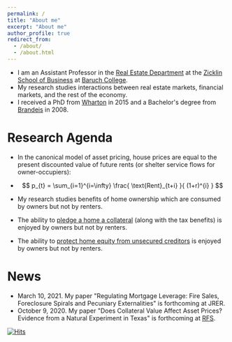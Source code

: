 ```yaml
---
permalink: /
title: "About me"
excerpt: "About me"
author_profile: true
redirect_from: 
  - /about/
  - /about.html
---
```


<!--
* I am a Ph.D. Candidate in 
-->
* I am an Assistant Professor 
in the [Real Estate Department](https://zicklin.baruch.cuny.edu/Department/real-estate-faculty/)
at the [Zicklin School of Business](https://zicklin.baruch.cuny.edu/) 
at [Baruch College](https://www.baruch.cuny.edu/). 
* My research studies interactions between real estate markets, financial markets, and the rest of the economy. 
* I received a PhD from [Wharton](https://doctoral.wharton.upenn.edu/) in 2015 and a Bachelor's degree from [Brandeis](https://www.brandeis.edu/economics/people/index.html) in 2008.

# Research Agenda
* In the canonical model of asset pricing, house prices are equal to the present discounted value 
of future rents (or shelter service flows for owner-occupiers):

* $$ p_{t} = \sum_{i=1}^{i=\infty} \frac{ \text{Rent}_{t+i} }{ (1+r)^{i} } $$
* My research studies benefits of home ownership which are consumed by owners but not by renters. 
* The ability to [pledge a home a collateral](https://papers.ssrn.com/sol3/papers.cfm?abstract_id=2815609) (along with the tax benefits) is enjoyed by owners but not by renters.
* The ability to [protect home equity from unsecured creditors](https://papers.ssrn.com/sol3/papers.cfm?abstract_id=3763242) is enjoyed by owners but not by renters.


# News
* March 10, 2021. 
My paper "Regulating Mortgage Leverage: Fire Sales, Foreclosure Spirals and Pecuniary Externalities" is forthcoming at JRER.
* October 9, 2020. 
My paper "Does Collateral Value Affect Asset Prices? Evidence from a Natural Experiment in Texas" is forthcoming at [RFS](https://academic.oup.com/rfs/advance-article-abstract/doi/10.1093/rfs/hhaa117/5920333?redirectedFrom=fulltext).

[![Hits](https://hits.seeyoufarm.com/api/count/incr/badge.svg?url=https%3A%2F%2Fazev77.github.io&count_bg=%23FFFFFF&title_bg=%23FFFFFF&icon=&icon_color=%23FFFFFF&title=AAZ&edge_flat=false)](https://hits.seeyoufarm.com)
